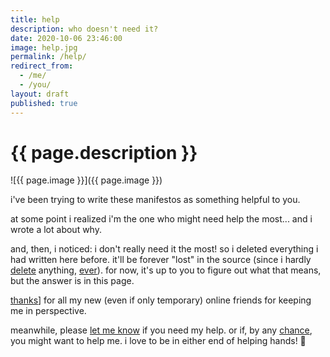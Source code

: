 ```yaml
---
title: help
description: who doesn't need it?
date: 2020-10-06 23:46:00
image: help.jpg
permalink: /help/
redirect_from:
  - /me/
  - /you/
layout: draft
published: true
---
```


# {{ page.description }}

![{{ page.image }}]({{ page.image }})

i've been trying to write these manifestos as something helpful to you.

at some point i realized i'm the one who might need help the most... and i wrote a lot about why.

and, then, i noticed: i don't really need it the most! so i deleted everything i had written here before. it'll be forever "lost" in the source (since i hardly [delete](/delete) anything, [ever](/backup)). for now, it's up to you to figure out what that means, but the answer is in this page.

[thanks](/thanks)] for all my new (even if only temporary) online friends for keeping me in perspective.

meanwhile, please [let me know](/contact) if you need my help. or if, by any [chance](/random), you might want to help me. i love to be in either end of helping hands! 🥰
